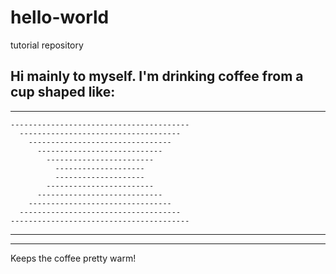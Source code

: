 # hello-world

tutorial repository

Hi mainly to myself. I'm drinking coffee from a cup shaped like:
------------------------------------------------
  --------------------------------------------
    ----------------------------------------
      ------------------------------------
        --------------------------------
          ----------------------------
            ------------------------
              --------------------
              --------------------
            ------------------------
          ----------------------------
        --------------------------------
      ------------------------------------
    ----------------------------------------
  --------------------------------------------
------------------------------------------------
Keeps the coffee pretty warm!
